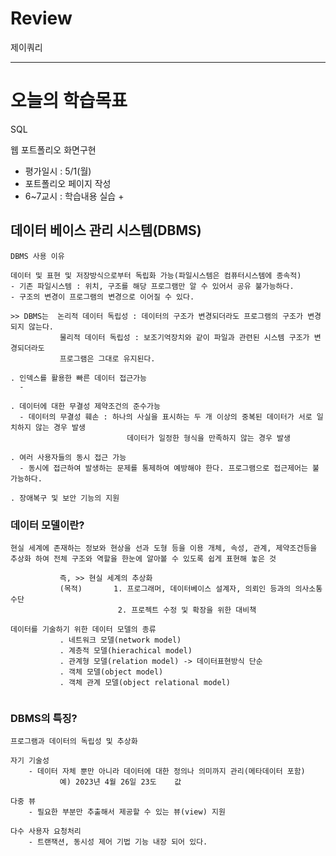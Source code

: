 # Review
제이쿼리

-----------------------------------------------------------------------------------------------

# 오늘의 학습목표
SQL

웹 포트폴리오 화면구현
- 평가일시 : 5/1(월)
- 포트폴리오 페이지 작성
- 6~7교시 : 학습내용 실습 + 

## 데이터 베이스 관리 시스템(DBMS)
```
DBMS 사용 이유

데이터 및 표현 및 저장방식으로부터 독립화 가능(파일시스템은 컴퓨터시스템에 종속적)
- 기존 파일시스템 : 위치, 구조를 해당 프로그램만 알 수 있어서 공유 불가능하다.
- 구조의 변경이 프로그램의 변경으로 이어질 수 있다.

>> DBMS는  논리적 데이터 독립성 : 데이터의 구조가 변경되더라도 프로그램의 구조가 변경되지 않는다.
           물리적 데이터 독립성 : 보조기억장치와 같이 파일과 관련된 시스템 구조가 변경되더라도
           프로그램은 그대로 유지된다.
           
. 인덱스를 활용한 빠른 데이터 접근가능
  -

. 데이터에 대한 무결성 제약조건의 준수가능
  - 데이터의 무결성 훼손 : 하나의 사실을 표시하는 두 개 이상의 중복된 데이터가 서로 일치하지 않는 경우 발생
                          데이터가 일정한 형식을 만족하지 않는 경우 발생
                          
. 여러 사용자들의 동시 접근 가능
  - 동시에 접근하여 발생하는 문제를 통제하여 예방해야 한다. 프로그램으로 접근제어는 불가능하다.

. 장애복구 및 보안 기능의 지원
```

### 데이터 모델이란?
```
현실 세계에 존재하는 정보와 현상을 선과 도형 등을 이용 개체, 속성, 관계, 제약조건등을
추상화 하여 전체 구조와 역할을 한눈에 알아볼 수 있도록 쉽게 표현해 놓은 것

           즉, >> 현실 세계의 추상화
           (목적)       1. 프로그래머, 데이터베이스 설계자, 의뢰인 등과의 의사소통 수단
                        2. 프로젝트 수정 및 확장을 위한 대비책
                        
데이터를 기술하기 위한 데이터 모델의 종류
           . 네트워크 모델(network model)
           . 계층적 모델(hierachical model)
           . 관계형 모델(relation model) -> 데이터표현방식 단순
           . 객체 모델(object model)
           . 객체 관계 모델(object relational model)


```

### DBMS의 특징?
```
프로그램과 데이터의 독립성 및 추상화

자기 기술성
    - 데이터 자체 뿐만 아니라 데이터에 대한 정의나 의미까지 관리(메타데이터 포함)
           예) 2023년 4월 26일 23도    값
           
다중 뷰
    - 필요한 부분만 추출해서 제공할 수 있는 뷰(view) 지원
    
다수 사용자 요청처리
    - 트랜잭션, 동시성 제어 기법 기능 내장 되어 있다.
```


